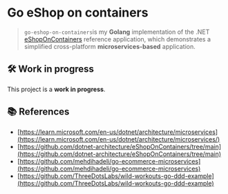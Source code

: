  # Go eShop on containers
 
> `go-eshop-on-containers`is my **Golang** implementation of the .NET [eShopOnContainers](https://github.com/dotnet-architecture/eShopOnContainers/tree/main) reference application,
which demonstrates a simplified cross-platform **microservices-based** application.

## 🛠️ Work in progress 
This project is a **work in progress**.

## 📚 References

- [https://learn.microsoft.com/en-us/dotnet/architecture/microservices](https://learn.microsoft.com/en-us/dotnet/architecture/microservices/)
- [https://github.com/dotnet-architecture/eShopOnContainers/tree/main](https://github.com/dotnet-architecture/eShopOnContainers/tree/main)
- [https://github.com/mehdihadeli/go-ecommerce-microservices](https://github.com/mehdihadeli/go-ecommerce-microservices)
- [https://github.com/ThreeDotsLabs/wild-workouts-go-ddd-example](https://github.com/ThreeDotsLabs/wild-workouts-go-ddd-example)